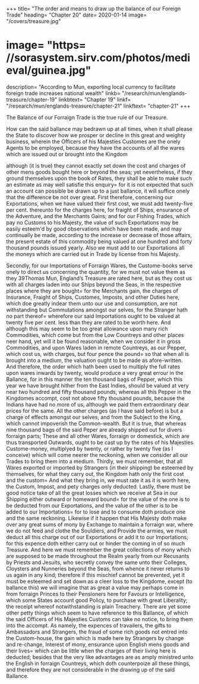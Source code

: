 
+++
title=  "The order and means to draw up the balance of our Foreign Trade"
heading=  "Chapter 20"
date=  2020-01-14
image=  "/covers/treasure.jpg"
# image=  "https= //sorasystem.sirv.com/photos/medieval/guinea.jpg"
description=  "According to Mun, exporting local currency to facilitate foreign trade increases national wealth"
linkb=  "/research/mun/englands-treasure/chapter-19"
linkbtext=  "Chapter 19"
linkf=  "/research/mun/englands-treasure/chapter-21"
linkftext=  "chapter-21"
+++

The Balance of our Forraign Trade is the true rule of our Treasure.

How can the said ballance may bedrawn up at all times, when it shall please the
State to discover how we prosper or decline in this great and weighty business,
wherein the Officers of his Majesties Customes are the onely Agents to be
employed, because they have the accounts of all the wares which are issued out
or brought into the Kingdom

although (it is true) they cannot exactly set
down the cost and charges of other mens goods bought here or beyond the
seas; yet nevertheless, if they ground themselves upon the book of Rates, they
shall be able to make such an estimate as may well satisfie this enquiry=  for it
is not expected that such an account can possible be drawn up to a just
ballance, it will suffice onely that the difference be not over great.
First therefore, concerning our Exportations, when we have valued their first
cost, we must add twenty-five per cent. thereunto for the charges here, for
fraight of Ships, ensurance of the Adventure, and the Merchants Gains; and for
our Fishing Trades, which pay no Customs to his Majesty, the value of such
Exportations may be easily esteem'd by good observations which have been
made, and may continually be made, according to the increase or decrease of
those affairs, the present estate of this commodity being valued at one hundred
and forty thousand pounds issued yearly. Also we must add to our
Exportations all the moneys which are carried out in Trade by license from his
Majesty.


Secondly, for our Importations of Forraign Wares, the Custome-books serve
onely to direct us concerning the quantity, for we must not value them as they
39Thomas Mun, England’s Treasure
are rated here, but as they cost us with all charges laden into our Ships beyond
the Seas, in the respective places where they are bought=  for the Merchants
gain, the charges of Insurance, Fraight of Ships, Customes, Imposts, and other
Duties here, which doe greatly indear them unto our use and consumption, are
not withstanding but Commutations amongst our selves, for the Stranger hath
no part thereof=  wherefore our said Importations ought to be valued at twenty
five per cent. less than they are rated to be worth here. And although this may
seem to be too great allowance upon many rich Commodities, which come but
from the Low Countreys and other places neer hand, yet will it be found
reasonable, when we consider it in gross Commodities, and upon Wares laden
in remote Countreys, as our Pepper, which cost us, with charges, but four
pence the pound=  so that when all is brought into a medium, the valuation
ought to be made as afore-written. And therefore, the order which hath been
used to multiply the full rates upon wares inwards by twenty, would produce a
very great errour in the Ballance, for in this manner the ten thousand bags of
Pepper, which this year we have brought hither from the East Indies, should be
valued at very near two hundred and fifty thousand pounds, whereas all this
Pepper in the Kingdomes accompt, cost not above fifty thousand pounds,
because the Indians have had no more of us, although we paid them
extraordinary dear prices for the same. All the other charges (as I have said
before) is but a charge of effects amongst our selves, and from the Subject to
the King, which cannot impoverish the Common-wealth. But it is true, that
whereas nine thousand bags of the said Peper are already shipped out for
divers forraign parts; These and all other Wares, forraign or domestick, which
are thus transported Outwards, ought to be cast up by the rates of his Majesties
Custome-money, multiplyed by twenty, or rather by twenty five (as I conceive)
which will come neerer the reckoning, when we consider all our Trades to
bring them into a medium.
Thirdly, we must remember, that all Wares exported or imported by
Strangers (in their shipping) be esteemed by themselves, for what they carry
out, the Kingdom hath only the first cost and the custom=  And what they bring
in, we must rate it as it is worth here, the Custom, Impost, and pety charges
only deducted.
Lastly, there must be good notice take of all the great losses which we
receive at Sea in our Shipping either outward or homeward bound=  for the
value of the one is to be deducted from our Exportations, and the value of the
other is to be added to our Importations=  for to lose and to consume doth
produce one and the same reckoning. Likewise if it happen that His Majesty
doth make over any great sums of mony by Exchange to maintain a forraign
war, where we do not feed and clothe the Souldiers, and Provide the armies,
we must deduct all this charge out of our Exportations or add it to our
Importations; for this expence doth either carry out or hinder the coming in of
so much Treasure. And here we must remember the great collections of mony
which are supposed to be made throughout the Realm yearly from our
Recusants by Priests and Jesuits, who secretly convey the same unto their
Colleges, Cloysters and Nunneries beyond the Seas, from whence it never
returns to us again in any kind; therefore if this mischief cannot be prevented,
yet it must be esteemed and set down as a cleer loss to the Kingdome, except
(to ballance this) we will imagine that as great a value may perhaps come in
from forraign Princes to their Pensioners here for Favours or Intelligence,
which some States account good Policy, to purchase with great Liberality; the
receipt whereof notwithstanding is plain Treachery.
There are yet some other petty things which seem to have reference to this
Ballance, of which the said Officers of His Majesties Customs can take no
notice, to bring them into the accompt. As namely, the expences of travailers,
the gifts to Ambassadors and Strangers, the fraud of some rich goods not 
entred into the Custom-house, the gain which is made here by Strangers by
change and re-change, Interest of mony, ensurance upon English mens goods
and their lives=  which can be little when the charges of their living here is
deducted; besides that the very like advantages are as amply ministred unto the
English in forraign Countreys, which doth counterpoize all these things, and
therefore they are not considerable in the drawing up of the said Ballance.